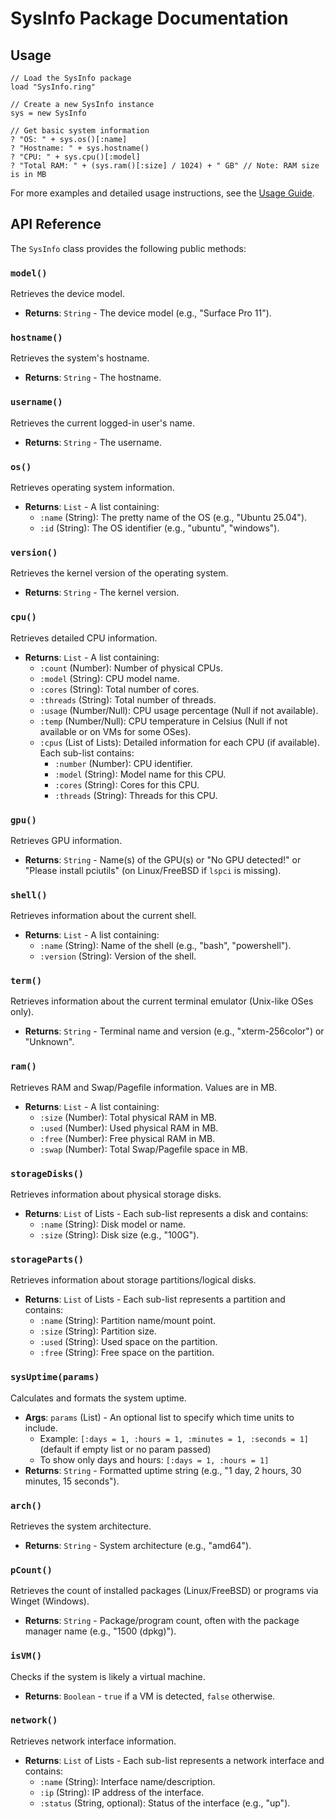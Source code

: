 # SysInfo Package Documentation

## Usage

```ring
// Load the SysInfo package
load "SysInfo.ring"

// Create a new SysInfo instance
sys = new SysInfo

// Get basic system information
? "OS: " + sys.os()[:name]
? "Hostname: " + sys.hostname()
? "CPU: " + sys.cpu()[:model]
? "Total RAM: " + (sys.ram()[:size] / 1024) + " GB" // Note: RAM size is in MB
```

For more examples and detailed usage instructions, see the [Usage Guide](./Usage.md).

## API Reference

The `SysInfo` class provides the following public methods:

### `model()`
Retrieves the device model.
- **Returns**: `String` - The device model (e.g., "Surface Pro 11").

### `hostname()`
Retrieves the system's hostname.
- **Returns**: `String` - The hostname.

### `username()`
Retrieves the current logged-in user's name.
- **Returns**: `String` - The username.

### `os()`
Retrieves operating system information.
- **Returns**: `List` - A list containing:
    - `:name` (String): The pretty name of the OS (e.g., "Ubuntu 25.04").
    - `:id` (String): The OS identifier (e.g., "ubuntu", "windows").

### `version()`
Retrieves the kernel version of the operating system.
- **Returns**: `String` - The kernel version.

### `cpu()`
Retrieves detailed CPU information.
- **Returns**: `List` - A list containing:
    - `:count` (Number): Number of physical CPUs.
    - `:model` (String): CPU model name.
    - `:cores` (String): Total number of cores.
    - `:threads` (String): Total number of threads.
    - `:usage` (Number/Null): CPU usage percentage (Null if not available).
    - `:temp` (Number/Null): CPU temperature in Celsius (Null if not available or on VMs for some OSes).
    - `:cpus` (List of Lists): Detailed information for each CPU (if available). Each sub-list contains:
        - `:number` (Number): CPU identifier.
        - `:model` (String): Model name for this CPU.
        - `:cores` (String): Cores for this CPU.
        - `:threads` (String): Threads for this CPU.

### `gpu()`
Retrieves GPU information.
- **Returns**: `String` - Name(s) of the GPU(s) or "No GPU detected!" or "Please install pciutils" (on Linux/FreeBSD if `lspci` is missing).

### `shell()`
Retrieves information about the current shell.
- **Returns**: `List` - A list containing:
    - `:name` (String): Name of the shell (e.g., "bash", "powershell").
    - `:version` (String): Version of the shell.

### `term()`
Retrieves information about the current terminal emulator (Unix-like OSes only).
- **Returns**: `String` - Terminal name and version (e.g., "xterm-256color") or "Unknown".

### `ram()`
Retrieves RAM and Swap/Pagefile information. Values are in MB.
- **Returns**: `List` - A list containing:
    - `:size` (Number): Total physical RAM in MB.
    - `:used` (Number): Used physical RAM in MB.
    - `:free` (Number): Free physical RAM in MB.
    - `:swap` (Number): Total Swap/Pagefile space in MB.

### `storageDisks()`
Retrieves information about physical storage disks.
- **Returns**: `List` of Lists - Each sub-list represents a disk and contains:
    - `:name` (String): Disk model or name.
    - `:size` (String): Disk size (e.g., "100G").

### `storageParts()`
Retrieves information about storage partitions/logical disks.
- **Returns**: `List` of Lists - Each sub-list represents a partition and contains:
    - `:name` (String): Partition name/mount point.
    - `:size` (String): Partition size.
    - `:used` (String): Used space on the partition.
    - `:free` (String): Free space on the partition.

### `sysUptime(params)`
Calculates and formats the system uptime.
- **Args**: `params` (List) - An optional list to specify which time units to include.
    - Example: `[:days = 1, :hours = 1, :minutes = 1, :seconds = 1]` (default if empty list or no param passed)
    - To show only days and hours: `[:days = 1, :hours = 1]`
- **Returns**: `String` - Formatted uptime string (e.g., "1 day, 2 hours, 30 minutes, 15 seconds").

### `arch()`
Retrieves the system architecture.
- **Returns**: `String` - System architecture (e.g., "amd64").

### `pCount()`
Retrieves the count of installed packages (Linux/FreeBSD) or programs via Winget (Windows).
- **Returns**: `String` - Package/program count, often with the package manager name (e.g., "1500 (dpkg)").

### `isVM()`
Checks if the system is likely a virtual machine.
- **Returns**: `Boolean` - `true` if a VM is detected, `false` otherwise.

### `network()`
Retrieves network interface information.
- **Returns**: `List` of Lists - Each sub-list represents a network interface and contains:
    - `:name` (String): Interface name/description.
    - `:ip` (String): IP address of the interface.
    - `:status` (String, optional): Status of the interface (e.g., "up").